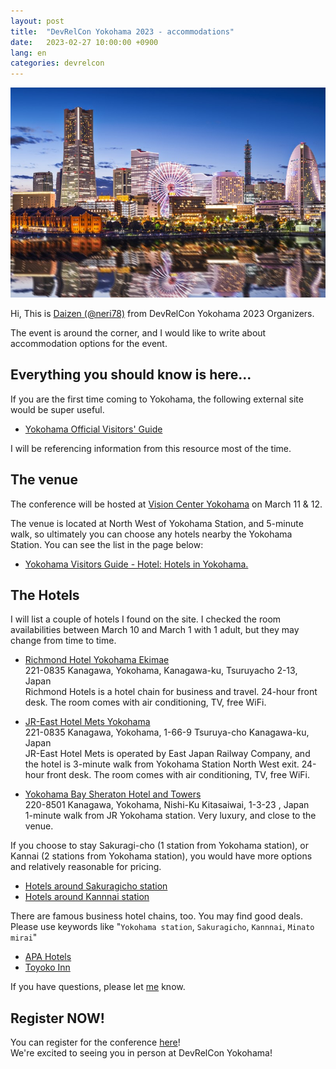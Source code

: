 ```yaml
---
layout: post
title:  "DevRelCon Yokohama 2023 - accommodations"
date:   2023-02-27 10:00:00 +0900
lang: en
categories: devrelcon
---
```


<img src="/assets/images/posts/yokohama.jpg" style="width: 800px;" />


Hi, This is [Daizen (@neri78)][neri78] from DevRelCon Yokohama 2023 Organizers.

The event is around the corner, and I would like to write about accommodation options for the event.

## Everything you should know is here...

If you are the first time coming to Yokohama, the following external site would be super useful.

- [Yokohama Official Visitors' Guide][yokohama-guide]

I will be referencing information from this resource most of the time.

## The venue

The conference will be hosted at [Vision Center Yokohama][venue] on March 11 & 12.

The venue is located at North West of Yokohama Station, and 5-minute walk, so ultimately you can choose any hotels nearby the Yokohama Station. You can see the list in the page below:

- [Yokohama Visitors Guide - Hotel: Hotels in Yokohama.][hotels]


## The Hotels

I will list a couple of hotels I found on the site. I checked the room availabilities between March 10 and March 1 with 1 adult, but they may change from time to time.


- [Richmond Hotel Yokohama Ekimae][Richmond Hotel Yokohama Ekimae]  
221-0835 Kanagawa, Yokohama, Kanagawa-ku, Tsuruyacho 2-13, Japan  
Richmond Hotels is a hotel chain for business and travel. 24-hour front desk. The room comes with air conditioning, TV, free WiFi.

- [JR-East Hotel Mets Yokohama][JR-East Hotel Mets Yokohama]  
221-0835 Kanagawa, Yokohama, 1-66-9 Tsuruya-cho Kanagawa-ku, Japan  
JR-East Hotel Mets is operated by East Japan Railway Company, and the hotel is 3-minute walk from Yokohama Station North West exit. 24-hour front desk. The room comes with air conditioning, TV, free WiFi.

- [Yokohama Bay Sheraton Hotel and Towers][Yokohama Bay Sheraton Hotel and Towers]  
220-8501 Kanagawa, Yokohama, Nishi-Ku Kitasaiwai, 1-3-23 , Japan  
1-minute walk from JR Yokohama station. Very luxury, and close to the venue.

If you choose to stay Sakuragi-cho (1 station from Yokohama station), or Kannai (2 stations from Yokohama station), you would have more options and relatively reasonable for pricing.

- [Hotels around Sakuragicho station][sakuragicho]
- [Hotels around Kannnai station][kannnai]

There are famous business hotel chains, too. You may find good deals.
Please use keywords like "`Yokohama station`, `Sakuragicho`, `Kannnai`, `Minato mirai`"

- [APA Hotels][APA]
- [Toyoko Inn][Toyoko INN]

If you have questions, please let [me][neri78] know.

## Register NOW!

You can register for the conference [here][register]!   
We're excited to seeing you in person at DevRelCon Yokohama!

[neri78]: /organizers/neri/
[yokohama-guide]: https://www.yokohamajapan.com/
[airports-to-yokohama]: https://www.yokohamajapan.com/information/travel-to-yokohama/
[venue]: /#venue
[hotels]: https://hotel-area6.yokohamajapan.com/searchresults.en-us.html?aid=808207&label=MegaMenu&sid=9eff25b3c538932565c536a827a25765&atlas_src=lp_map&dest_id=-248593&dest_type=city&;map=1#map_opened
[register]: https://ti.to/devrelcon-tokyo/yokohama-2023
[Richmond Hotel Yokohama Ekimae]: https://hotel-area6.yokohamajapan.com/hotel/jp/richmond-yokohama-ekimae.en-us.html?aid=808207&label=MegaMenu&sid=9b3dbcecdbc0015b1aef9520647d68c7&atlas_src=sr_iw_btn;checkin=2023-03-10;checkout=2023-03-12;dest_id=-248593;dest_type=city;dist=0;group_adults=1;group_children=0;highlighted_blocks=277521706_360916639_2_2_0;no_rooms=1;room1=A;sb_price_type=total;type=total;ucfs=1&
[JR-East Hotel Mets Yokohama]: https://hotel-area6.yokohamajapan.com/hotel/jp/jr-east-mets-yokohama.en-us.html?aid=808207&label=MegaMenu&sid=9b3dbcecdbc0015b1aef9520647d68c7&atlas_src=sr_iw_btn;checkin=2023-03-10;checkout=2023-03-12;dest_id=-248593;dest_type=city;dist=0;group_adults=1;group_children=0;highlighted_blocks=904580101_362134180_1_0_0;no_rooms=1;room1=A;sb_price_type=total;type=total;ucfs=1&
[Yokohama Bay Sheraton Hotel and Towers]: https://hotel-area6.yokohamajapan.com/hotel/jp/yokohama-bay-sheraton-and-towers.en-us.html?aid=808207&label=MegaMenu&sid=9b3dbcecdbc0015b1aef9520647d68c7&atlas_src=sr_iw_btn;checkin=2023-03-10;checkout=2023-03-12;dest_id=-248593;dest_type=city;dist=0;group_adults=1;group_children=0;no_rooms=1;room1=A;sb_price_type=total;type=total;ucfs=1&
[sakuragicho]: https://hotel-area6.yokohamajapan.com/searchresults.en-us.html?ss=Sakuragicho%2C+Naka+Ward%2C+Yokohama%2C+Kanagawa%2C+Japan&ssne=Yokohama&ssne_untouched=Yokohama&label=MegaMenu&sid=9eff25b3c538932565c536a827a25765&aid=808207&lang=en-us&sb=1&src_elem=sb&src=searchresults&dest_id=ChIJaYssGl5cGGARP1pWCLiEiTc&dest_type=landmark&place_id=ChIJaYssGl5cGGARP1pWCLiEiTc&latitude=35.4512036&longitude=139.6318202&ac_position=0&ac_click_type=g&ac_langcode=en-us&ac_suggestion_list_length=5&search_selected=true&search_pageview_id=32ff0235db21034b&checkin=2023-03-10&checkout=2023-03-12&group_adults=1&no_rooms=1&group_children=0&sb_travel_purpose=leisure#map_opened
[kannnai]: https://hotel-area6.yokohamajapan.com/searchresults.en-us.html?ss=Kannai+Station&ssne=Kannai+Station&ssne_untouched=Kannai+Station&label=MegaMenu&sid=9eff25b3c538932565c536a827a25765&aid=808207&lang=en-us&sb=1&src_elem=sb&src=searchresults&dest_id=257165&dest_type=landmark&checkin=2023-03-10&checkout=2023-03-12&group_adults=1&no_rooms=1&group_children=0&sb_travel_purpose=leisure#map_opened
[APA]: https://www.apahotel.com/en/
[Toyoko Inn]: https://www.toyoko-inn.com/eng/index/